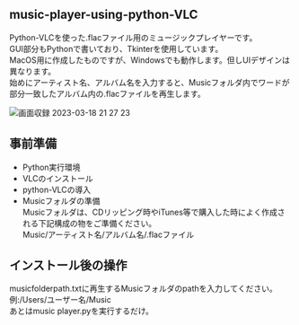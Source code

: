 ## music-player-using-python-VLC 

Python-VLCを使った.flacファイル用のミュージックプレイヤーです。  
GUI部分もPythonで書いており、Tkinterを使用しています。  
MacOS用に作成したものですが、Windowsでも動作します。但しUIデザインは異なります。  
始めにアーティスト名、アルバム名を入力すると、Musicフォルダ内でワードが部分一致したアルバム内の.flacファイルを再生します。  

![画面収録 2023-03-18 21 27 23](https://user-images.githubusercontent.com/101491438/226106478-b50e9510-fbc7-43fe-a426-54de8e486a00.gif)

## 事前準備

- Python実行環境
- VLCのインストール
- python-VLCの導入
- Musicフォルダの準備  
  Musicフォルダは、CDリッピング時やiTunes等で購入した時によく作成される下記構成の物をご準備ください。  
  Music/アーティスト名/アルバム名/.flacファイル  

## インストール後の操作

musicfolderpath.txtに再生するMusicフォルダのpathを入力してください。  
例:/Users/ユーザー名/Music  
あとはmusic player.pyを実行するだけ。  
